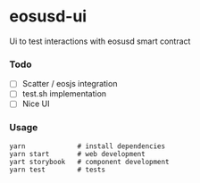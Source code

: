 # eosusd-ui

Ui to test interactions with eosusd smart contract

### Todo

- [ ] Scatter / eosjs integration
- [ ] test.sh implementation
- [ ] Nice UI

### Usage

```
yarn             # install dependencies
yarn start       # web development
yart storybook   # component development
yarn test        # tests
```